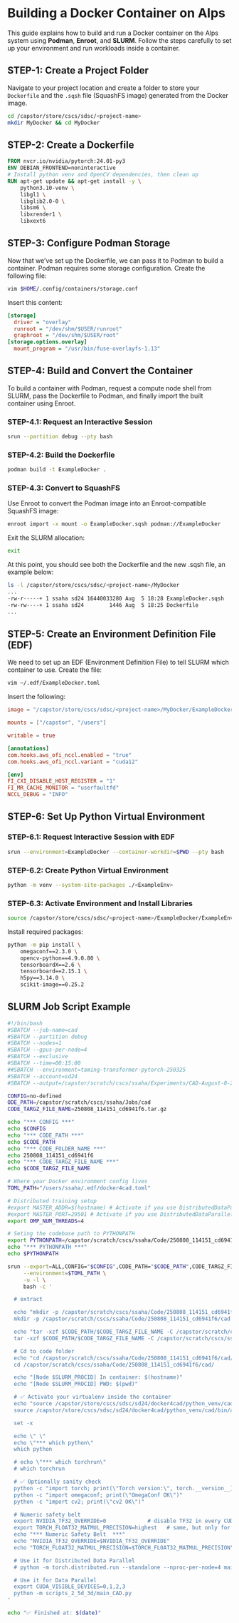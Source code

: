 # Building a Docker Container on Alps

This guide explains how to build and run a Docker container on the Alps system using **Podman**, **Enroot**, and **SLURM**. Follow the steps carefully to set up your environment and run workloads inside a container.

## STEP-1: Create a Project Folder
Navigate to your project location and create a folder to store your `Dockerfile` and the `.sqsh` file (SquashFS image) generated from the Docker image.

```bash
cd /capstor/store/cscs/sdsc/<project-name>
mkdir MyDocker && cd MyDocker
```

## STEP-2: Create a Dockerfile

```dockerfile
FROM nvcr.io/nvidia/pytorch:24.01-py3
ENV DEBIAN_FRONTEND=noninteractive
# Install python venv and OpenCV dependencies, then clean up
RUN apt-get update && apt-get install -y \
    python3.10-venv \
    libgl1 \
    libglib2.0-0 \
    libsm6 \
    libxrender1 \
    libxext6
```
## STEP-3: Configure Podman Storage
Now that we’ve set up the Dockerfile, we can pass it to Podman to build a container. Podman requires some storage configuration. Create the following file:
```bash
vim $HOME/.config/containers/storage.conf
```

Insert this content:

```ini
[storage]
  driver = "overlay"
  runroot = "/dev/shm/$USER/runroot"
  graphroot = "/dev/shm/$USER/root"
[storage.options.overlay]
  mount_program = "/usr/bin/fuse-overlayfs-1.13"
```

## STEP-4: Build and Convert the Container
To build a container with Podman, request a compute node shell from SLURM, pass the Dockerfile to Podman, and finally import the built container using Enroot.
### STEP-4.1: Request an Interactive Session

```bash
srun --partition debug --pty bash
```

### STEP-4.2: Build the Dockerfile

```bash
podman build -t ExampleDocker .
```

### STEP-4.3: Convert to SquashFS
Use Enroot to convert the Podman image into an Enroot-compatible SquashFS image:
```bash
enroot import -x mount -o ExampleDocker.sqsh podman://ExampleDocker
```

Exit the SLURM allocation:
```bash
exit
```

At this point, you should see both the Dockerfile and the new .sqsh file, an example below:
```bash
ls -l /capstor/store/cscs/sdsc/<project-name>/MyDocker
...
-rw-r-----+ 1 ssaha sd24 16440033280 Aug  5 18:28 ExampleDocker.sqsh
-rw-rw----+ 1 ssaha sd24        1446 Aug  5 18:25 Dockerfile
...
```

## STEP-5: Create an Environment Definition File (EDF)
We need to set up an EDF (Environment Definition File) to tell SLURM which container to use. Create the file:

```bash
vim ~/.edf/ExampleDocker.toml
```
Insert the following:

```toml
image = "/capstor/store/cscs/sdsc/<project-name>/MyDocker/ExampleDocker.sqsh"

mounts = ["/capstor", "/users"]

writable = true

[annotations]
com.hooks.aws_ofi_nccl.enabled = "true"
com.hooks.aws_ofi_nccl.variant = "cuda12"

[env]
FI_CXI_DISABLE_HOST_REGISTER = "1"
FI_MR_CACHE_MONITOR = "userfaultfd"
NCCL_DEBUG = "INFO"

```
## STEP-6: Set Up Python Virtual Environment
### STEP-6.1: Request Interactive Session with EDF

```bash
srun --environment=ExampleDocker --container-workdir=$PWD --pty bash
```

### STEP-6.2: Create Python Virtual Environment
```bash
python -m venv --system-site-packages ./<ExampleEnv>
```

### STEP-6.3: Activate Environment and Install Libraries
```bash
source /capstor/store/cscs/sdsc/<project-name>/ExampleDocker/ExampleEnv/cad/bin/activate
```

Install required packages:
```bash
python -m pip install \
    omegaconf==2.3.0 \
    opencv-python==4.9.0.80 \
    tensorboardX==2.6 \
    tensorboard==2.15.1 \
    h5py==3.14.0 \
    scikit-image==0.25.2

```

## SLURM Job Script Example

```bash
#!/bin/bash
#SBATCH --job-name=cad
#SBATCH --partition debug
#SBATCH --nodes=1
#SBATCH --gpus-per-node=4
#SBATCH --exclusive
#SBATCH --time=00:15:00
##SBATCH --environment=taming-transformer-pytorch-250325
#SBATCH --account=sd24
#SBATCH --output=/capstor/scratch/cscs/ssaha/Experiments/CAD-August-8-2025/daint_exp_07-08-2025-001_debug/bs_0_ngpu_4_250808_1141_70540/slurm_out_%j.out  # output log file

CONFIG=no-defined
ODE_PATH=/capstor/scratch/cscs/ssaha/Jobs/cad
CODE_TARGZ_FILE_NAME=250808_114151_cd6941f6.tar.gz

echo "*** CONFIG ***"
echo $CONFIG
echo "*** CODE_PATH ***"
echo $CODE_PATH
echo "*** CODE_FOLDER_NAME ***"
echo 250808_114151_cd6941f6
echo "*** CODE_TARGZ_FILE_NAME ***"
echo $CODE_TARGZ_FILE_NAME

# Where your Docker environment config lives
TOML_PATH="/users/ssaha/.edf/docker4cad.toml"

# Distributed training setup
#export MASTER_ADDR=$(hostname) # Activate if you use DistributedDataParallel instead DataParallel of PyTroch
#export MASTER_PORT=29501 # Activate if you use DistributedDataParallel instead DataParallel of PyTroch
export OMP_NUM_THREADS=4

# Seting the codebase path to PYTHONPATH
export PYTHONPATH=/capstor/scratch/cscs/ssaha/Code/250808_114151_cd6941f6/cad/:$PYTHONPATH
echo "*** PYTHONPATH ***"
echo $PYTHONPATH

srun --export=ALL,CONFIG="$CONFIG",CODE_PATH="$CODE_PATH",CODE_TARGZ_FILE_NAME="$CODE_TARGZ_FILE_NAME" \
     --environment=$TOML_PATH \
     -u -l \
     bash -c '

  # extract

  echo "mkdir -p /capstor/scratch/cscs/ssaha/Code/250808_114151_cd6941f6/cad"
  mkdir -p /capstor/scratch/cscs/ssaha/Code/250808_114151_cd6941f6/cad

  echo "tar -xzf $CODE_PATH/$CODE_TARGZ_FILE_NAME -C /capstor/scratch/cscs/ssaha/Code/250808_114151_cd6941f6/cad/ --strip-components=1"
  tar -xzf $CODE_PATH/$CODE_TARGZ_FILE_NAME -C /capstor/scratch/cscs/ssaha/Code/250808_114151_cd6941f6/cad/ --strip-components=1

  # Cd to code folder
  echo "cd /capstor/scratch/cscs/ssaha/Code/250808_114151_cd6941f6/cad/"
  cd /capstor/scratch/cscs/ssaha/Code/250808_114151_cd6941f6/cad/

  echo "[Node $SLURM_PROCID] In container: $(hostname)"
  echo "[Node $SLURM_PROCID] PWD: $(pwd)"

  # ✅ Activate your virtualenv inside the container
  echo "source /capstor/store/cscs/sdsc/sd24/docker4cad/python_venv/cad/bin/activate"
  source /capstor/store/cscs/sdsc/sd24/docker4cad/python_venv/cad/bin/activate

  set -x

  echo \" \"
  echo \"*** which python\"
  which python

  # echo \"*** which torchrun\"
  # which torchrun

  # ✅ Optionally sanity check
  python -c "import torch; print(\"Torch version:\", torch.__version__)"
  python -c "import omegaconf; print(\"OmegaConf OK\")"
  python -c "import cv2; print(\"cv2 OK\")"

  # Numeric safety belt
  export NVIDIA_TF32_OVERRIDE=0             # disable TF32 in every CUDA lib :contentReference[oaicite:0]{index=0}
  export TORCH_FLOAT32_MATMUL_PRECISION=highest   # same, but only for PyTorch GEMMs :contentReference[oaicite:1]{index=1}
  echo "*** Numeric Safety Belt  ***"
  echo "NVIDIA_TF32_OVERRIDE=$NVIDIA_TF32_OVERRIDE"
  echo "TORCH_FLOAT32_MATMUL_PRECISION=$TORCH_FLOAT32_MATMUL_PRECISION"

  # Use it for Distributed Data Parallel
  # python -m torch.distributed.run --standalone --nproc-per-node=4 main.py $CONFIG

  # Use it for Data Parallel
  export CUDA_VISIBLE_DEVICES=0,1,2,3
  python -m scripts_2_5d_3d/main_CAD.py
'

echo "✅ Finished at: $(date)"

```
